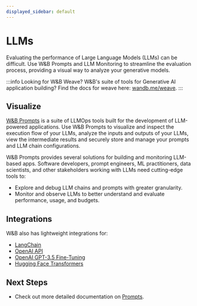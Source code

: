 ```yaml
---
displayed_sidebar: default
---
```

# LLMs

Evaluating the performance of Large Language Models (LLMs) can be difficult. Use W&B Prompts and LLM Monitoring to streamline the evaluation process, providing a visual way to analyze your generative models.


:::info
Looking for W&B Weave? W&B's suite of tools for Generative AI application building? Find the docs for weave here: [wandb.me/weave](https://wandb.github.io/weave/).
:::

## Visualize

[W&B Prompts](./prompts/intro.md) is a suite of LLMOps tools built for the development of LLM-powered applications. Use W&B Prompts to visualize and inspect the execution flow of your LLMs, analyze the inputs and outputs of your LLMs, view the intermediate results and securely store and manage your prompts and LLM chain configurations.

W&B Prompts provides several solutions for building and monitoring LLM-based apps. Software developers, prompt engineers, ML practitioners, data scientists, and other stakeholders working with LLMs need cutting-edge tools to:

- Explore and debug LLM chains and prompts with greater granularity.
- Monitor and observe LLMs to better understand and evaluate performance, usage, and budgets.



## Integrations

W&B also has lightweight integrations for:

- [LangChain](./integrations/langchain.md)
- [OpenAI API](./integrations/other/openai-api.md)
- [OpenAI GPT-3.5 Fine-Tuning](./integrations/other/openai-fine-tuning.md)
- [Hugging Face Transformers](./integrations/huggingface.md)

## Next Steps

- Check out more detailed documentation on [Prompts](./prompts/intro.md).
